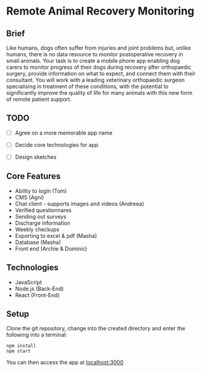 # Remote Animal Recovery Monitoring

## Brief

Like humans, dogs often suffer from injuries and joint problems but, unlike humans, there is no data resource to monitor postoperative recovery in small animals. Your task is to create a mobile phone app enabling dog carers to monitor progress of their dogs during recovery after orthopaedic surgery, provide information on what to expect, and connect them with their consultant. You will work with a leading veterinary orthopaedic surgeon specialising in treatment of these conditions, with the potential to significantly improve the quality of life for many animals with this new form of remote patient support.

## TODO

- [ ] Agree on a more memorable app name
- [ ] Decide core technologies for app
- [ ] Design sketches


## Core Features
- Ability to login (Tom)
- CMS (Agni)
- Chat client - supports images and videos (Andreea)
- Verified questionnares
- Sending out surveys
- Discharge information
- Weekly checkups
- Exporting to excel & pdf (Masha)
- Database (Masha)
- Front end (Archie & Dominic)

## Technologies
- JavaScript
- Node.js (Back-End)
- React (Front-End)

## Setup
Clone the git repository, change into the created directory and enter the following into a terminal:
```shell
npm install
npm start
```
You can then access the app at [localhost:3000](http://localhost:3000)
